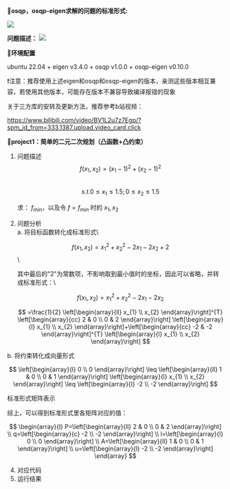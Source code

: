 📏**osqp，osqp-eigen求解的问题的标准形式:**

  ![](https://secure2.wostatic.cn/static/b4fGT9bVXC458VAi1PftHk/image.png?auth_key=1756186845-i7aQKkUN3YGZgTAi4Yf3Hr-0-5cdf349f4d7a5ebf0e30cbb7ee67a8e1)

  **问题描述：**
![](https://secure2.wostatic.cn/static/fjWiUndYqLu5G49ZuP8BEc/c6a18c5ddbcd609ddd9172345a55a6a7.jpg?auth_key=1756187240-45x1QC45BBsozpY4PLxQ5T-0-ebf6b4d5f493160db71955972cdb0dc5)

🔧**环境配置**

  ubuntu 22.04 + eigen v3.4.0 + osqp v1.0.0 + osqp-eigen v0.10.0

  ❗注意：推荐使用上述eigen和osqp和osqp-eigen的版本，亲测这些版本相互兼容，若使用其他版本，可能存在版本不兼容导致编译报错的现象

  关于三方库的安转及更新方法，推荐参考b站视频：

  https://www.bilibili.com/video/BV1L2u7z7Egp/?spm_id_from=333.1387.upload.video_card.click

📌**project1：简单的二元二次规划（凸函数+凸约束）**
  1. 问题描述\
     $$f(x_1,x_2) = (x_1 - 1)^2 + (x_2-1)^2 $$\
     $$s.t. 0\leq x_1\leq1.5;0\leq x_2\leq1.5$$


     求： $f_{min}$，以及令 $f=f_{min}$ 时的 $x_1,x_2$

  2. 问题分析\
    a. 将目标函数转化成标准形式\

      $$ f\left(x_{1}, x_{2}\right)=x_{1}^{2}+x_{2}^{2}-2 x_{1}-2 x_{2}+2 $$\
    
      其中最后的"2"为常数项，不影响取到最小值时的坐标，因此可以省略，并转成标准形式：\
     
      $$ f\left(x_{1}, x_{2}\right)=x_{1}^{2}+x_{2}^{2}-2 x_{1}-2 x_{2} $$
     
      $$ =\frac{1}{2} \left[\begin{array}{ll}
x_{1} \\
x_{2}
\end{array}\right]^{T} \left[\begin{array}{cc}
2 & 0 \\
0 & 2
\end{array}\right] \left[\begin{array}{l}
x_{1} \\
x_{2}
\end{array}\right]+\left[\begin{array}{cc}
-2 & -2
\end{array}\right]^{T} \left[\begin{array}{l}
x_{1} \\
x_{2}
\end{array}\right] $$

  b. 将约束转化成向量形式

$$ \left[\begin{array}{l}
0 \\
0
\end{array}\right] \leq \left[\begin{array}{ll}
1 & 0 \\
0 & 1
\end{array}\right] \left[\begin{array}{l}
x_{1} \\
x_{2}
\end{array}\right] \leq \left[\begin{array}{l}
-2 \\
-2
\end{array}\right] $$


标准形式矩阵表示

综上，可以得到标准形式里各矩阵对应的值：

$$
\begin{array}{l}
P=\left[\begin{array}{ll}
2 & 0 \\
0 & 2
\end{array}\right] \\
q=\left[\begin{array}{c}
-2 \\
-2
\end{array}\right] \\
l=\left[\begin{array}{l}
0 \\
0
\end{array}\right] \\
A=\left[\begin{array}{ll}
1 & 0 \\
0 & 1
\end{array}\right] \\
u=\left[\begin{array}{l}
-2 \\
-2
\end{array}\right]
\end{array}
$$
         
  4. 对应代码
  5. 运行结果


